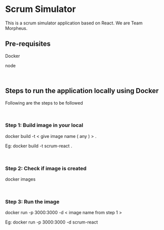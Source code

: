 # Scrum Simulator

This is a scrum simulator application based on React. We are Team Morpheus.

## Pre-requisites

Docker

node

<br/>

## Steps to run the application locally using Docker

Following are the steps to be followed

<br/>

### Step 1: Build image in your local

docker build -t < give image name ( any ) > .

Eg: docker build -t scrum-react .

<br/>

### Step 2: Check if image is created

docker images

<br/>

### Step 3: Run the image

docker run -p 3000:3000 -d < image name from step 1 >

Eg: docker run -p 3000:3000 -d scrum-react